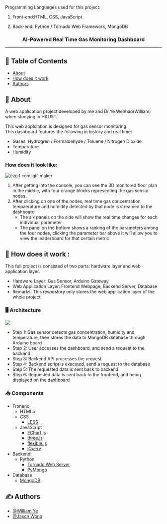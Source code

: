 

Programming Languages used for this project:


  1. Front-end:HTML, CSS, JavaScript
    
  2. Back-end: Python / Tornado Web Framework, MongoDB

<h3 align="center">AI-Powered Real Time Gas Monitoring Dashboard</h3>

---

## 📝 Table of Contents

- [About](#about)
- [How does it work](#work)
- [Authors](#authors)

## 🧐 About <a name = "about"></a>

A web application project developed by me and Dr.Ye Wenhao(William) when studying in HKUST. 

This web applciation is designed for gas sensor monitoring.  
This dashboard features the following in history and real time:
- Gases: Hydrogren / Formaldehyde / Toluene / Nitrogen Dioxide
- Temperature
- Humidity

### How does it look like:
![ezgif com-gif-maker](https://user-images.githubusercontent.com/70568099/134768464-5831683c-028d-4bf9-8017-691a58813f3e.gif)
1. After getting into the console, you can see the 3D monitored floor plan in the middle, with four orange blocks representing the gas sensor nodes.
2. After clicking on one of the nodes, real time gas concentration, tempaerature and humidity detected by that node is streamed to the dashboard
   - The six panels on the side will show the real time changes for each individual parameter
   - The panel on the bottom shows a ranking of the parameters among the four nodes, clicking the parameter bar above it will allow you to view the leaderboard for that certain metric

## 🚀 How does it work <a name = "work"></a>:
This full project is consisted of two parts: hardware layer and web application layer.
- Hardware Layer: Gas Sensor, Arduino Gateway
- Web Application Layer: Frontend Webpage, Backend Server, Database
- Remarks: This respostory only stores the web application layer of the whole project
### 🖥️ **Architecture**
<img src="https://github.com/jason2134/gas-monitoring-web-app/blob/master/web-app-process-flow.jpg">


- Step 1: Gas sensor detects gas concentration, humidity and temperature, then stores the data to MongoDB database through Arduino board
- Step 2: User accesses the dashboard, and send a request to the backend
- Step 3: Backend API processes the request
- Step 4: Backend script is executed, send a request to the database
- Step 5: The requested data is sent back to backend
- Step 6: Requested data is sent back to the frontend, and being displayed on the dashboard 

### 📥 **Components** 
- Fronend
  - HTML5
  - CSS
    - [LESS](https://lesscss.org/)
  - JavaScript
    - [EChart.js](https://echarts.apache.org/en/index.html)
    - [three.js](https://threejs.org/)
    - [flexible.js](https://github.com/amfe/lib-flexible)
    - [jQuery](https://jquery.com/)
 - Backend
   - Python
     - [Tornado Web Server](https://www.tornadoweb.org/en/stable/)
     - [PyMongo](https://pymongo.readthedocs.io/en/stable/)
 - Database
   - [MongoDB](https://www.mongodb.com/)
    

## ✍️ Authors <a name = "authors"></a>

- [@William Ye](https://github.com/William-ywh)
- [@Jason Wong](https://github.com/jason2134)

